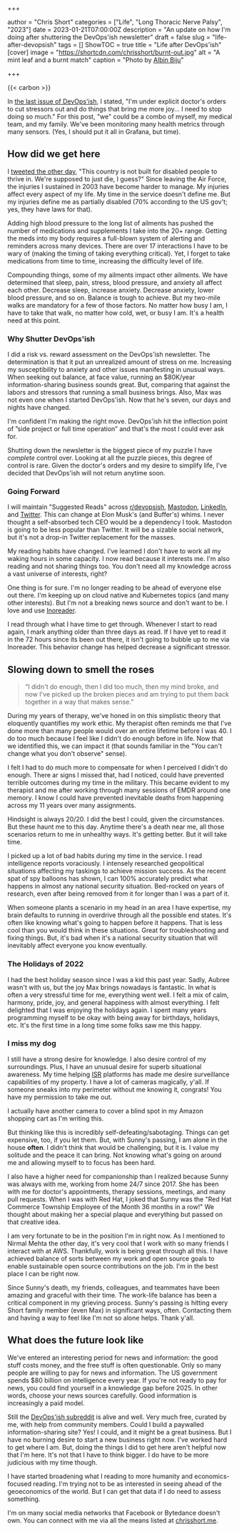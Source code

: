+++

author = "Chris Short"
categories = ["Life", "Long Thoracic Nerve Palsy", "2023"]
date = 2023-01-21T07:00:00Z
description = "An update on how I'm doing after shuttering the DevOps'ish newsletter"
draft = false
slug = "life-after-devopsish"
tags = []
ShowTOC = true
title = "Life after DevOps'ish"
[cover]
image = "https://shortcdn.com/chrisshort/burnt-out.jpg"
alt = "A mint leaf and a burnt match"
caption = "Photo by [Albin Biju](https://www.pexels.com/photo/green-leaf-and-burnt-match-on-white-background-5800355/)"

+++

{{< carbon >}}

In [the last issue of DevOps'ish](https://devopsish.com/292/), I stated, "I'm under explicit doctor's orders to cut stressors out and do things that bring me more joy... I need to stop doing so much." For this post, "we" could be a combo of myself, my medical team, and my family. We've been monitoring many health metrics through many sensors. (Yes, I should put it all in Grafana, but time).

## How did we get here

I [tweeted the other day](https://twitter.com/ChrisShort/status/1623689050094817280), "This country is not built for disabled people to thrive in. We're supposed to just die, I guess?" Since leaving the Air Force, the injuries I sustained in 2003 have become harder to manage. My injuries affect every aspect of my life. My time in the service doesn't define me. But my injuries define me as partially disabled (70% according to the US gov't; yes, they have laws for that).

Adding high blood pressure to the long list of ailments has pushed the number of medications and supplements I take into the 20+ range. Getting the meds into my body requires a full-blown system of alerting and reminders across many devices. There are over 17 interactions I have to be wary of (making the timing of taking everything critical). Yet, I forget to take medications from time to time, increasing the difficulty level of life.

Compounding things, some of my ailments impact other ailments. We have determined that sleep, pain, stress, blood pressure, and anxiety all affect each other. Decrease sleep, increase anxiety. Decrease anxiety, lower blood pressure, and so on. Balance is tough to achieve. But my two-mile walks are mandatory for a few of those factors. No matter how busy I am, I have to take that walk, no matter how cold, wet, or busy I am. It's a health need at this point.

### Why Shutter DevOps'ish

I did a risk vs. reward assessment on the DevOps'ish newsletter. The determination is that it put an unrealized amount of stress on me. Increasing my susceptibility to anxiety and other issues manifesting in unusual ways. When seeking out balance, at face value, running an $80K/year information-sharing business sounds great. But, comparing that against the labors and stressors that running a small business brings. Also, Max was not even one when I started DevOps'ish. Now that he's seven, our days and nights have changed. 

I'm confident I'm making the right move. DevOps'ish hit the inflection point of ”side project or full time operation” and that's the most I could ever ask for.

Shutting down the newsletter is the biggest piece of my puzzle I have *complete* control over. Looking at all the puzzle pieces, this degree of control is rare. Given the doctor's orders and my desire to simplify life, I've decided that DevOps'ish will not return anytime soon.

### Going Forward

I will maintain "Suggested Reads" across [r/devopsish](https://www.reddit.com/r/devopsish/), [Mastodon](https://hachyderm.io/@ChrisShort), [LinkedIn](https://www.linkedin.com/in/thechrisshort), and [Twitter](https://twitter.com/ChrisShort). This can change at Elon Musk's (and Buffer's) whims. I never thought a self-absorbed tech CEO would be a dependency I took. Mastodon is going to be less popular than Twitter. It will be a sizable social network, but it's not a drop-in Twitter replacement for the masses.

My reading habits have changed. I've learned I don't have to work all my waking hours in some capacity. I now read because it interests me. I'm also reading and not sharing things too. You don't need all my knowledge across a vast universe of interests, right?

One thing is for sure. I'm no longer reading to be ahead of everyone else out there. I'm keeping up on cloud native and Kubernetes topics (and many other interests). But I'm not a breaking news source and don't want to be. I love and use [Inoreader](https://www.inoreader.com).

I read through what I have time to get through. Whenever I start to read again, I mark anything older than three days as read. If I have yet to read it in the 72 hours since its been out there, it isn't going to bubble up to me via Inoreader. This behavior change has helped decrease a significant stressor.

## Slowing down to smell the roses

> “I didn't do enough, then I did too much, then my mind broke, and now I've picked up the broken pieces and am trying to put them back together in a way that makes sense.”

During my years of therapy, we've honed in on this simplistic theory that eloquently quantifies my work ethic. My therapist often reminds me that I've done more than many people would over an entire lifetime before I was 40. I do too much because I feel like I didn't do enough before in life. Now that we identified this, we can impact it (that sounds familiar in the "You can't change what you don't observe" sense).

I felt I had to do much more to compensate for when I perceived I didn't do enough. There ar signs I missed that, had I noticed, could have prevented terrible outcomes during my time in the military. This became evident to my therapist and me after working through many sessions of EMDR around one memory. I know I could have prevented inevitable deaths from happening across my 11 years over many assignments.

Hindsight is always 20/20. I did the best I could, given the circumstances. But these haunt me to this day. Anytime there's a death near me, all those scenarios return to me in unhealthy ways. It's getting better. But it will take time.

I picked up a lot of bad habits during my time in the service. I read intelligence reports voraciously. I intensely researched geopolitical situations affecting my taskings to achieve mission success. As the recent spat of spy balloons has shown, I can 100% accurately predict what happens in almost any national security situation. Bed-rocked on years of research, even after being removed from it for longer than I was a part of it.

When someone plants a scenario in my head in an area I have expertise, my brain defaults to running in overdrive through all the possible end states. It's often like knowing what's going to happen before it happens. That is less cool than you would think in these situations. Great for troubleshooting and fixing things. But, it's bad when it's a national security situation that will inevitably affect everyone you know eventually.

### The Holidays of 2022

I had the best holiday season since I was a kid this past year. Sadly, Aubree wasn't with us, but the joy Max brings nowadays is fantastic. In what is often a very stressful time for me, everything went well. I felt a mix of calm, harmony, pride, joy, and general happiness with almost everything. I felt delighted that I was enjoying the holidays again. I spent many years programming myself to be okay with being away for birthdays, holidays, etc. It's the first time in a long time some folks saw me this happy.

### I miss my dog

I still have a strong desire for knowledge. I also desire control of my surroundings. Plus, I have an unusual desire for superb situational awareness. My time helping [ISR](https://www.airuniversity.af.edu/ISR/) platforms has made me desire surveillance capabilities of my property. I have a lot of cameras magically, y'all. If someone sneaks into my perimeter without me knowing it, congrats! You have my permission to take me out.

I actually have another camera to cover a blind spot in my Amazon shopping cart as I'm writing this.

But thinking like this is incredibly self-defeating/sabotaging. Things can get expensive, too, if you let them. But, with Sunny's passing, I am alone in the house **often**. I didn't think that would be challenging, but it is. I value my solitude and the peace it can bring. Not knowing what's going on around me and allowing myself to to focus has been hard.

I also have a higher need for companionship than I realized because Sunny was always with me, working from home 24/7 since 2017. She has been with me for doctor's appointments, therapy sessions, meetings, and many pull requests. When I was with Red Hat, I joked that Sunny was the "Red Hat Commerce Township Employee of the Month 36 months in a row!" We thought about making her a special plaque and everything but passed on that creative idea.

I am very fortunate to be in the position I'm in right now. As I mentioned to Nirmal Mehta the other day, it's very cool that I work with so many friends I interact with at AWS. Thankfully, work is being great through all this. I have achieved balance of sorts between my work and open source goals to enable sustainable open source contributions on the job. I'm in the best place I can be right now.

Since Sunny's death, my friends, colleagues, and teammates have been amazing and graceful with their time. The work-life balance has been a critical component in my grieving process. Sunny's passing is hitting every Short family member (even Max) in significant ways, often. Contacting them and having a way to feel like I'm not so alone helps. Thank y'all.

## What does the future look like

We've entered an interesting period for news and information: the good stuff costs money, and the free stuff is often questionable. Only so many people are willing to pay for news and information. The US government spends $80 billion on intelligence every year. If you're not ready to pay for news, you could find yourself in a knowledge gap before 2025. In other words, choose your news sources carefully. Good information is increasingly a paid model.

Still the [DevOps'ish subreddit](https://www.reddit.com/r/devopsish/) is alive and well. Very much free, curated by me, with help from community members. Could I build a paywalled information-sharing site? Yes! I could, and it might be a great business. But I have no burning desire to start a new business right now. I've worked hard to get where I am. But, doing the things I did to get here aren't helpful now that I'm here. It's not that I have to think bigger. I do have to be more judicious with my time though.

I have started broadening what I reading to more humanity and economics-focused reading. I'm trying not to be as interested in seeing ahead of the geoeconomics of the world. But I can get that data if I do need to assess something.

I'm on many social media networks that Facebook or Bytedance doesn't own. You can connect with me via all the means listed at [chrisshort.me](https://chrisshort.me).
